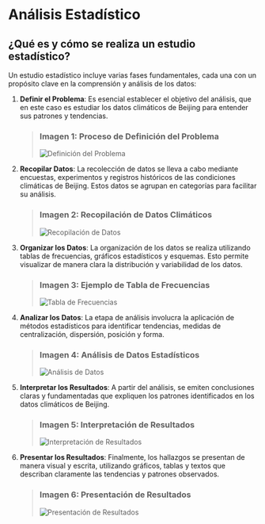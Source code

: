 # Análisis Estadístico

## ¿Qué es y cómo se realiza un estudio estadístico?

Un estudio estadístico incluye varias fases fundamentales, cada una con un propósito clave en la comprensión y análisis de los datos:

1. **Definir el Problema**: Es esencial establecer el objetivo del análisis, que en este caso es estudiar los datos climáticos de Beijing para entender sus patrones y tendencias.
   
   > ### Imagen 1: Proceso de Definición del Problema
   > ![Definición del Problema](https://i0.wp.com/eltercerplaneta.com/wp-content/uploads/2021/12/unnamed.jpg?fit=512%2C369&ssl=1)

2. **Recopilar Datos**: La recolección de datos se lleva a cabo mediante encuestas, experimentos y registros históricos de las condiciones climáticas de Beijing. Estos datos se agrupan en categorías para facilitar su análisis.
   
   > ### Imagen 2: Recopilación de Datos Climáticos
   > ![Recopilación de Datos](https://www.researchgate.net/publication/384845964/figure/fig4/AS:11431281283218010@1728702218714/Comparison-between-different-downscaling-methods-All-data-are-selected-from-July-2014_Q320.jpg)

3. **Organizar los Datos**: La organización de los datos se realiza utilizando tablas de frecuencias, gráficos estadísticos y esquemas. Esto permite visualizar de manera clara la distribución y variabilidad de los datos.
   
   > ### Imagen 3: Ejemplo de Tabla de Frecuencias
   > ![Tabla de Frecuencias](https://www.canaltiempo21.com/wp-content/uploads/2021/11/pekin-datos-climaticos.png)

4. **Analizar los Datos**: La etapa de análisis involucra la aplicación de métodos estadísticos para identificar tendencias, medidas de centralización, dispersión, posición y forma.
   
   > ### Imagen 4: Análisis de Datos Estadísticos
   > ![Análisis de Datos](https://dhis2.org/wp-content/uploads/Climate-Data-App-screenshots-1280x1009.jpg)

5. **Interpretar los Resultados**: A partir del análisis, se emiten conclusiones claras y fundamentadas que expliquen los patrones identificados en los datos climáticos de Beijing.
   
   > ### Imagen 5: Interpretación de Resultados
   > ![Interpretación de Resultados](https://www.google.com/url?sa=i&url=https%3A%2F%2Fgreatplacetowork.es%2Fresultados-encuesta-clima-laboral%2F&psig=AOvVaw0TOg_dF1TpmHkk8BJKiIg2&ust=1730165608263000&source=images&cd=vfe&opi=89978449&ved=0CBQQjRxqFwoTCMDt8qb3r4kDFQAAAAAdAAAAABAE)

6. **Presentar los Resultados**: Finalmente, los hallazgos se presentan de manera visual y escrita, utilizando gráficos, tablas y textos que describan claramente las tendencias y patrones observados.
   
   > ### Imagen 6: Presentación de Resultados
   > ![Presentación de Resultados](https://blog.greatplacetowork.com.ar/hubfs/Devoluci%C3%B3n-datos-analisis.jpg)
